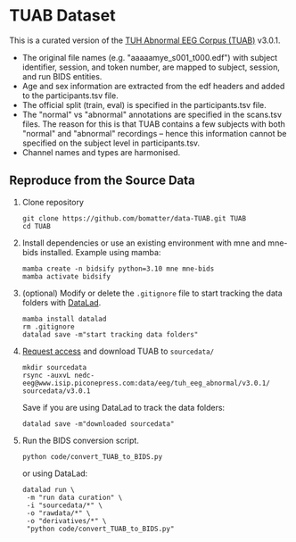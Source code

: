 # TUAB Dataset

This is a curated version of the [TUH Abnormal EEG Corpus (TUAB)](https://isip.piconepress.com/projects/tuh_eeg/html/downloads.shtml) v3.0.1.



- The original file names (e.g. "aaaaamye_s001_t000.edf") with subject identifier, session, and token number, are mapped to subject, session, and run BIDS entities.
- Age and sex information are extracted from the edf headers and added to the participants.tsv file.
- The official split (train, eval) is specified in the participants.tsv file.
- The "normal" vs "abnormal" annotations are specified in the scans.tsv files. The reason for this is that TUAB contains a few subjects with both "normal" and "abnormal" recordings – hence this information cannot be specified on the subject level in participants.tsv.
- Channel names and types are harmonised.



## Reproduce from the Source Data

1. Clone repository

   ```
   git clone https://github.com/bomatter/data-TUAB.git TUAB
   cd TUAB
   ```

2. Install dependencies or use an existing environment with mne and mne-bids installed.
   Example using mamba:

   ```
   mamba create -n bidsify python=3.10 mne mne-bids
   mamba activate bidsify
   ```

3. (optional) Modify or delete the `.gitignore` file to start tracking the data folders with [DataLad](https://www.datalad.org/).
   
   ```
   mamba install datalad
   rm .gitignore
   datalad save -m"start tracking data folders"
   ```
   
4. [Request access](https://isip.piconepress.com/projects/tuh_eeg/html/downloads.shtml) and download TUAB to `sourcedata/`

   ```
   mkdir sourcedata
   rsync -auxvL nedc-eeg@www.isip.piconepress.com:data/eeg/tuh_eeg_abnormal/v3.0.1/ sourcedata/v3.0.1
   ```

   Save if you are using DataLad to track the data folders:

   ```
   datalad save -m"downloaded sourcedata"
   ```

5. Run the BIDS conversion script.

   ```
   python code/convert_TUAB_to_BIDS.py
   ```

   or using DataLad:
   
   ```
   datalad run \
   	-m "run data curation" \
   	-i "sourcedata/*" \
   	-o "rawdata/*" \
   	-o "derivatives/*" \
   	"python code/convert_TUAB_to_BIDS.py"
   ```
